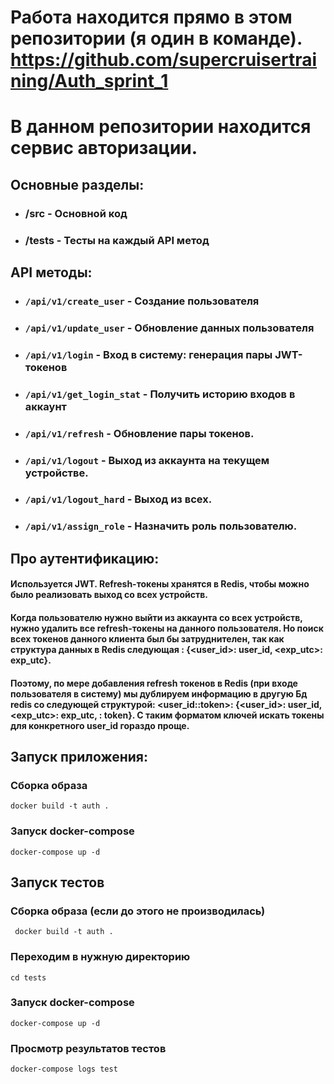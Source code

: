 # Работа находится прямо в этом репозитории (я один в команде). https://github.com/supercruisertraining/Auth_sprint_1

# В данном репозитории находится сервис авторизации.

## Основные разделы:
- ### /src - Основной код
- ### /tests - Тесты на каждый API метод

## API методы:
 - ### ```/api/v1/create_user``` - Создание пользователя

 - ### ```/api/v1/update_user``` - Обновление данных пользователя

 - ### ```/api/v1/login``` - Вход в систему: генерация пары JWT-токенов

 - ### ```/api/v1/get_login_stat``` - Получить историю входов в аккаунт

 - ### ```/api/v1/refresh``` - Обновление пары токенов.

 - ### ```/api/v1/logout``` - Выход из аккаунта на текущем устройстве.

 - ### ```/api/v1/logout_hard``` - Выход из всех.

 - ### ```/api/v1/assign_role``` - Назначить роль пользователю.

## Про аутентификацию:
#### Используется JWT. Refresh-токены хранятся в Redis, чтобы можно было реализовать выход со всех устройств.
#### Когда пользователю нужно выйти из аккаунта со всех устройств, нужно удалить все refresh-токены на данного пользователя. Но поиск всех токенов данного клиента был бы затруднителен, так как структура данных в Redis следующая <token>: {<user_id>: user_id, <exp_utc>: exp_utc}. 
#### Поэтому, по мере добавления refresh токенов в Redis (при входе пользователя в систему) мы дублируем информацию в другую Бд redis со следующей структурой: <user_id::token>: {<user_id>: user_id, <exp_utc>: exp_utc, <token>: token}. С таким форматом ключей искать токены для конкретного user_id гораздо проще.

## Запуск приложения:

### Сборка образа
 ```shell
 docker build -t auth .
 ```

### Запуск docker-compose 
```shell
docker-compose up -d
```

## Запуск тестов

### Сборка образа (если до этого не производилась)
```shell
 docker build -t auth .
```

### Переходим в нужную директорию
```shell
cd tests
```
### Запуск docker-compose
```shell
docker-compose up -d
```

### Просмотр результатов тестов
```shell
docker-compose logs test
```